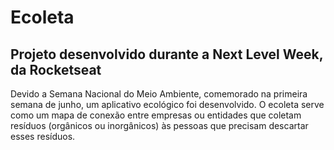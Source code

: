 # Ecoleta

## Projeto desenvolvido durante a Next Level Week, da Rocketseat
Devido a Semana Nacional do Meio Ambiente, comemorado na primeira semana de junho, um aplicativo ecológico foi desenvolvido. O ecoleta serve como um mapa de conexão entre empresas ou entidades que coletam resíduos (orgânicos ou inorgânicos) às pessoas que precisam descartar esses resíduos.